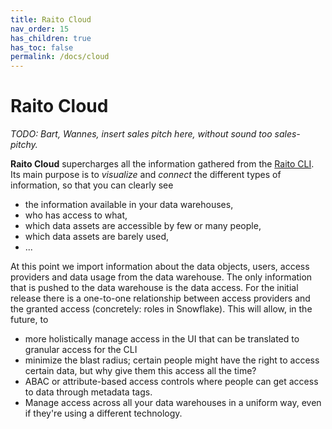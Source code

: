 ```yaml
---
title: Raito Cloud
nav_order: 15
has_children: true
has_toc: false
permalink: /docs/cloud
---
```


# Raito Cloud

*TODO: Bart, Wannes, insert sales pitch here, without sound too sales-pitchy.* 

**Raito Cloud** supercharges all the information gathered from the [Raito CLI](/docs/cli). Its main purpose is to *visualize* and *connect* the different types of information, so that you can clearly see
- the information available in your data warehouses,
- who has access to what,
- which data assets are accessible by few or many people,
- which data assets are barely used,
- ...

At this point we import information about the data objects, users, access providers and data usage from the data warehouse. The only information that is pushed to the data warehouse
is the data access. For the initial release there is a one-to-one relationship between access providers and the granted access (concretely: roles in Snowflake). This will allow, in the future, to
- more holistically manage access in the UI that can be translated to granular access for the CLI
- minimize the blast radius; certain people might have the right to access certain data, but why give them this access all the time? 
- ABAC or attribute-based access controls where people can get access to data through metadata tags.
- Manage access across all your data warehouses in a uniform way, even if they're using a different technology. 